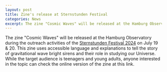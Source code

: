 ```yaml
---
layout: post
title: Zine's release at Sternstunden Festival
categories: News
excerpt: The zine "Cosmic Waves" will be released at the Hamburg Observatory during the outreach activities of the Sternstunden Festival 2024.
---
```


The zine "Cosmic Waves" will be released at the Hamburg Observatory during the outreach activities of the [Sternstunden Festival 2024](https://www.sternstundenfestival.de/) on July 19 & 20. This zine uses accessible language and explanations to tell the story of gravitational wave bright sirens and their role in studying our Universe. While the target audience is teenagers and young adults, anyone interested in the topic can check the online version of the zine at this link.    
